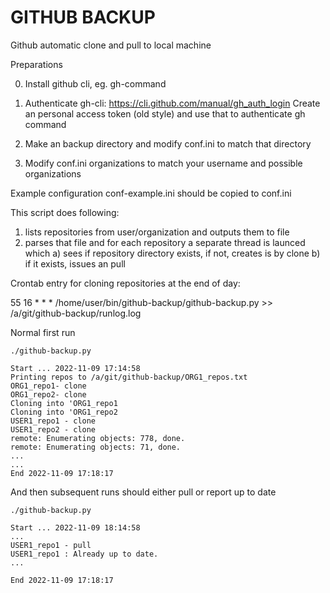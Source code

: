 # GITHUB BACKUP
Github automatic clone and pull to local machine

Preparations

0) Install github cli, eg. gh-command
1) Authenticate gh-cli: https://cli.github.com/manual/gh_auth_login
   Create an personal access token (old style) and use that to authenticate
   gh command

2) Make an backup directory and modify conf.ini to match that directory

3) Modify conf.ini organizations to match your username and possible organizations

Example configuration conf-example.ini should be copied to conf.ini


This script does following:

1) lists repositories from user/organization and outputs them to file
2) parses that file and for each repository a separate thread is launced which
   a) sees if repository directory exists, if not, creates is by clone
   b) if it exists, issues an pull


Crontab entry for cloning repositories at the end of day:

55 16 * * * /home/user/bin/github-backup/github-backup.py >> /a/git/github-backup/runlog.log


Normal first run

`./github-backup.py`
```
Start ... 2022-11-09 17:14:58
Printing repos to /a/git/github-backup/ORG1_repos.txt
ORG1_repo1- clone
ORG1_repo2- clone
Cloning into 'ORG1_repo1
Cloning into 'ORG1_repo2
USER1_repo1 - clone
USER1_repo2 - clone
remote: Enumerating objects: 778, done.
remote: Enumerating objects: 71, done.
...
...
End 2022-11-09 17:18:17
```

And then subsequent runs should either pull or report up to date

`./github-backup.py`
```
Start ... 2022-11-09 18:14:58
...
USER1_repo1 - pull
USER1_repo1 : Already up to date.
...

End 2022-11-09 17:18:17
```
